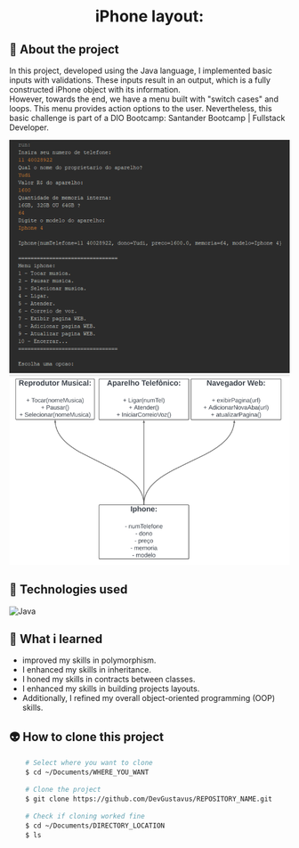 <h1 align="center">iPhone layout:</h1>

## 📖 About the project
In this project, developed using the Java language, I implemented basic inputs with validations. These inputs result in an output, which is a fully constructed iPhone object with its information. <br>
However, towards the end, we have a menu built with "switch cases" and loops. This menu provides action options to the user. Nevertheless, this basic challenge is part of a DIO Bootcamp: Santander Bootcamp | Fullstack Developer.

<img src="Doc/README_assets/terminal.png">
<img src="Doc/README_assets/diagrama.png">

## 🦾 Technologies used
<div style="display: flex;">
  
<img alt="Java" src="https://img.shields.io/badge/Java-ED8B00?style=for-the-badge&logo=openjdk&logoColor=white">

</div>

## 🤔 What i learned
- improved my skills in polymorphism.
- I enhanced my skills in inheritance.
- I honed my skills in contracts between classes.
- I enhanced my skills in building projects layouts.
- Additionally, I refined my overall object-oriented programming (OOP) skills.

## 👽 How to clone this project

````bash
    # Select where you want to clone
    $ cd ~/Documents/WHERE_YOU_WANT
````

````bash
    # Clone the project
    $ git clone https://github.com/DevGustavus/REPOSITORY_NAME.git
````

````bash
    # Check if cloning worked fine
    $ cd ~/Documents/DIRECTORY_LOCATION
    $ ls
````
